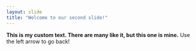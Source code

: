 ```yaml
---
layout: slide
title: "Welcome to our second slide!"
---
```

**This is my custom text. There are many like it, but this one is mine.**
Use the left arrow to go back!
